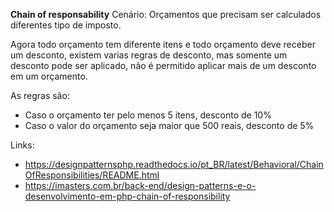 **Chain of responsability**
Cenário: Orçamentos que precisam ser calculados diferentes tipo de imposto.

Agora todo orçamento tem diferente itens e todo orçamento deve receber um desconto, existem varias regras de desconto, mas somente um desconto pode ser aplicado, não é permitido aplicar mais de um desconto em um orçamento.

As regras são: 
- Caso o orçamento ter pelo menos 5 itens, desconto de 10%
- Caso o valor do orçamento seja maior que 500 reais, desconto de 5%

Links: 
- https://designpatternsphp.readthedocs.io/pt_BR/latest/Behavioral/ChainOfResponsibilities/README.html
- https://imasters.com.br/back-end/design-patterns-e-o-desenvolvimento-em-php-chain-of-responsibility